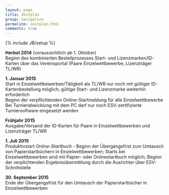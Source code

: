 ```yaml
---
layout: page
title: Zeitplan
group: navigation
permalink: zeitplan.html
comments: true
---
```

{% include JB/setup %}

**Herbst 2014** (voraussichtlich ab 1. Oktober)  
Beginn des kombinierten Bestellprozesses Start- und Lizenzmarken/ID-Karten über das Vereinsportal (Paare Einzelwettbewerbe, Lizenzträger TL/WR)

**1. Januar 2015**  
Start in Einzelwettbewerben/Tätigkeit als TL/WR nur noch mit gültiger ID-Kartenbestellung möglich; gültige Start- und Lizenzmarke weiterhin erforderlich  
Beginn der verpflichtenden Online-Startmeldung für alle Einzelwettbewerbe  
Bei Turnierabwicklung mit dem PC darf nur noch ESV-zertifizierte Turniersoftware eingesetzt werden

**Frühjahr 2015**  
Ausgabe/Versand der ID-Karten für Paare in Einzelwettbewerben und Lizenzträger TL/WR

**1. Juli 2015**  
Produktivstart *Online-Startbuch* - Beginn der Übergangsfrist zum Umtausch von Papierstartbüchern in Einzelwettbewerben; Starts bei Einzelwettbewerben sind mit Papier- oder Onlinestartbuch möglich; Beginn der verplichtenden Ergebnisübermittlung durch die Ausrichter über ESV-Schnittstelle

**30. September 2015**  
Ende der Übergangsfrist für den Umtausch der Papierstartbücher in Einzelwettbewerben